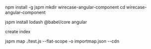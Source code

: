 npm install -g jspm
mkdir wirecase-angular-component
cd wirecase-angular-component

jspm install lodash @babel/core angular

create index 

jspm map ./test.js --flat-scope -o importmap.json --cdn